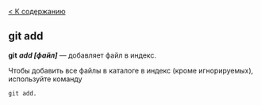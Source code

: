[< К содержанию](./readme.md)
## git add

**git** ***add [файл]*** — добавляет файл в индекс.

Чтобы добавить все файлы в каталоге в индекс (кроме игнорируемых), используйте команду 
```bash=
git add.
```